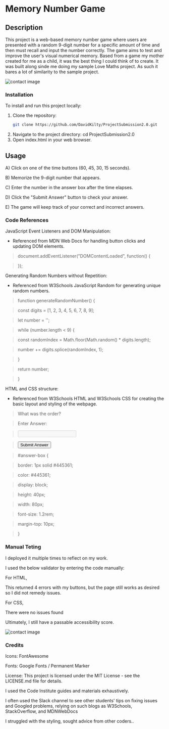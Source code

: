 


# Memory Number Game



## Description
This project is a web-based memory number game where users are presented with a random 9-digit number for a specific amount of time and then must recall and input the number correctly. The game aims to test and improve the user's visual numerical memory. Based from a game my mother created for me as a child, it was the best thing I could think of to create. It was built along sinde me doing my sample Love Maths project. As such it bares a lot of similarity to the sample project. 

![contact image](assets/ReadMeImage2.png)

### Installation
To install and run this project locally:
1. Clone the repository:
   ```bash
   git clone https://github.com/DavidKilty/ProjectSubmission2.0.git
2. Navigate to the project directory:
 cd ProjectSubmission2.0
3. Open index.html in your web browser.

   
## Usage

A) Click on one of the time buttons (60, 45, 30, 15 seconds).

B) Memorize the 9-digit number that appears.

C) Enter the number in the answer box after the time elapses.

D) Click the "Submit Answer" button to check your answer.

E) The game will keep track of your correct and incorrect answers.


### Code References

JavaScript Event Listeners and DOM Manipulation:

 - Referenced from MDN Web Docs for handling button clicks and updating DOM elements.
     
>  document.addEventListener("DOMContentLoaded", function() {
 
>  });
   
 Generating Random Numbers without Repetition:
 
 - Referenced from W3Schools JavaScript Random for generating unique random numbers.

>  function generateRandomNumber() {

>   const digits = [1, 2, 3, 4, 5, 6, 7, 8, 9];

>   let number = '';

>   while (number.length < 9) {

>   const randomIndex = Math.floor(Math.random() * digits.length);

>   number += digits.splice(randomIndex, 1);

>   }

>   return number;

>  }

HTML and CSS structure:

- Referenced from W3Schools HTML and W3Schools CSS for creating the basic layout and styling of the webpage.
 
> <div class="game-area">
   
>   <div class="controls-area">
     
>  </div>

>  <div class="question-area">
   
>  <span>What was the order?</span>

>  <p class="answer-message">Enter Answer:</p>

>  <input id="answer-box" type="number" disabled>
 
>  </div>

>  <button data-type="submit" class="btn btn--gray">Submit Answer</button>

> </div>

> #answer-box {

>  border: 1px solid #445361;

>   color: #445361;

>   display: block;

>   height: 40px;

>   width: 80px;

>   font-size: 1.2rem;

>   margin-top: 10px;

> }

### Manual Teting

I deployed it multiple times to reflect on my work.

I used the below validator by entering the code manually: 

For HTML, [](https://validator.w3.org/#validate_by_input)

This returned 4 errors with my buttons, but the page still works as desired so I did not remedy issues. 

For CSS, [](https://jigsaw.w3.org/css-validator/#validate_by_input) 

There were no issues found 

Ultimately, I still have a passable accessibility score.

![contact image](assets/ReadMeImage1.png)

### Credits

Icons: FontAwesome 

Fonts: Google Fonts / Permanent Marker 

License: This project is licensed under the MIT License - see the LICENSE.md file for details.


I used the Code Institute guides and materials exhaustively. 

I often used the Slack channel to see other students' tips on fixing issues and Googled problems, relying on such blogs as W3Schools, StackOverflow, and MDNWebDocs

I struggled with the styling, sought advice from other coders.. 
